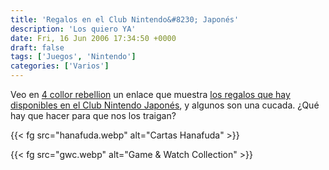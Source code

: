 ```yaml
---
title: 'Regalos en el Club Nintendo&#8230; Japonés'
description: 'Los quiero YA'
date: Fri, 16 Jun 2006 17:34:50 +0000
draft: false
tags: ['Juegos', 'Nintendo']
categories: ['Varios']
---
```


Veo en [4 collor rebellion](http://www.4colorrebellion.com/archives/2006/06/16/club-nintendo-gifts-kanden-figure/) un enlace que muestra [los regalos que hay disponibles en el Club Nintendo Japonés](http://club.nintendo.jp/new_present/index.html?Cb), y algunos son una cucada. ¿Qué hay que hacer para que nos los traigan?

{{< fg src="hanafuda.webp" alt="Cartas Hanafuda" >}}

{{< fg src="gwc.webp" alt="Game & Watch Collection" >}}